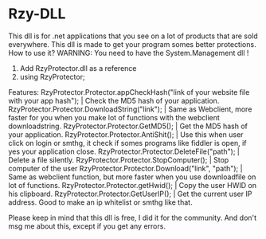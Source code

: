 # Rzy-DLL

This dll is for .net applications that you see on a lot of products that are sold everywhere. This dll is made to get your program somes better protections.
How to use it?
WARNING: You need to have the System.Management dll !
1. Add RzyProtector.dll as a reference 
2. using RzyProtector;

Features:
RzyProtector.Protector.appCheckHash("link of your website file with your app hash"); | Check the MD5 hash of your application.
RzyProtector.Protector.DownloadString("link"); | Same as Webclient, more faster for you when you make lot of functions with the webclient downloadstring.
RzyProtector.Protector.GetMD5(); | Get the MD5 hash of your application.
RzyProtector.Protector.AntiShit(); | Use this when user click on login or smthg, it check if somes programs like fiddler is open, if yes your application close.
RzyProtector.Protector.DeleteFile("path"); | Delete a file silently.
RzyProtector.Protector.StopComputer(); | Stop computer of the user
RzyProtector.Protector.Download("link", "path"); | Same as webclient function, but more faster when you use downloadfile on lot of functions.
RzyProtector.Protector.getHwid(); | Copy the user HWID on his clipboard.
RzyProtector.Protector.GetUserIP(); | Get the current user IP address. Good to make an ip whitelist or smthg like that.

Please keep in mind that this dll is free, I did it for the community. And don't msg me about this, except if you get any errors.
